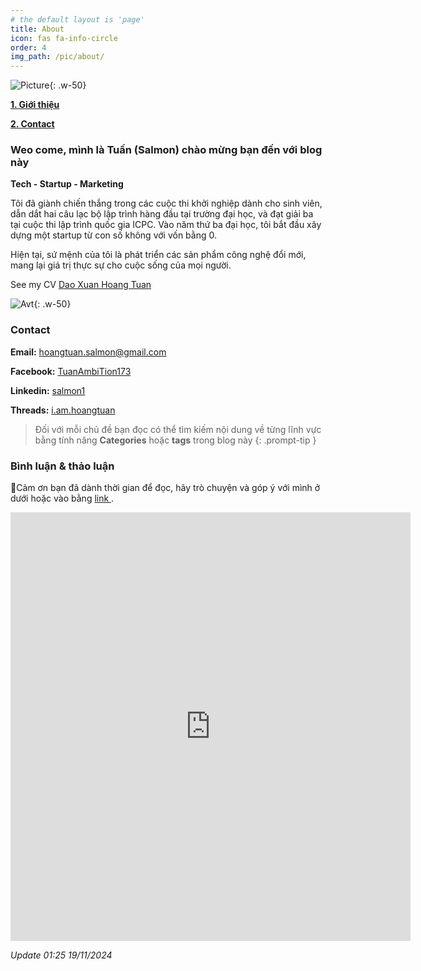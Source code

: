 ```yaml
---
# the default layout is 'page'
title: About
icon: fas fa-info-circle
order: 4
img_path: /pic/about/
---
```


![Picture](traintsv.jpg){: .w-50}

**[1. Giới thiệu](#1)**

**[2. Contact](#2)**



<a name="1"></a>

### Weo come, mình là Tuấn (Salmon) chào mừng bạn đến với blog này

**Tech - Startup - Marketing**

Tôi đã giành chiến thắng trong các cuộc thi khởi nghiệp dành cho sinh viên, dẫn dắt hai câu lạc bộ lập trình hàng đầu tại trường đại học, và đạt giải ba tại cuộc thi lập trình quốc gia ICPC. Vào năm thứ ba đại học, tôi bắt đầu xây dựng một startup từ con số không với vốn bằng 0.

Hiện tại, sứ mệnh của tôi là phát triển các sản phẩm công nghệ đổi mới, mang lại giá trị thực sự cho cuộc sống của mọi người.

See my CV [Dao Xuan Hoang Tuan](https://drive.google.com/file/d/1LJlB3SiOBEu3K0nA-gAL367TG5WS_5rU/view?usp=sharing)

![Avt](handsome.jpg){: .w-50}

<a name="2"></a>

### Contact
**Email:** hoangtuan.salmon@gmail.com

**Facebook:** [TuanAmbiTion173](https://www.facebook.com/TuanAmbiTion173/)

**Linkedin:** [salmon1](https://www.linkedin.com/in/salmon1/)

**Threads:** [i.am.hoangtuan](https://www.threads.net/@i.am.hoangtuan)


> Đối với mỗi chủ đề bạn đọc có thể tìm kiếm nội dung về từng lĩnh vực bằng tính năng **Categories** hoặc **tags** trong blog này
{: .prompt-tip }
<!-- 
<a name="2"></a>

### Resume trẻ trâu của tôi những năm đầu ĐH

**Những thành tựu tôi đã đạt được trong 3 năm học ở IUH**

*2023*
- Đạt giải nhất tại cuộc thi khởi nghiệp đổi mới sáng tạo InnoGreenLife 2023.
- Đạt giải khuyến khích Eureka cấp trường.
- 2 bài báo accepted hội nghị YSC - Nghiên cứu khoa học trẻ IUH

*2022*
- Đạt giải ba ICPC Quốc gia 2022 (Việt Nam) (Cuộc thi lập trình danh giá nhất dành cho sinh viên các trường đại học, cao đẳng trên toàn cầu)
- Là thành viên đội tuyển tin học IUH 2021, 2022 [Trường ĐH Công Nghiệp TP.HCM (IUH)](https://iuh.edu.vn/)
- Giải khuyến khích Eureka cấp trường 2022.
- 1 bài báo accepted hội nghị YSC - Nghiên cứu khoa học trẻ IUH


**Kinh nghiệm làm việc**

- (20/03/2023 Khi là sv năm 2 - 9/2023) Data Engineer, Intern tại [Real-Time Analytics (RTA)](https://rta.vn/vi/trang-chu/)
    1. Crawl data làm giàu dữ liệu doanh nghiệp
    2. Crawl active website Việt Nam
    3. Tạo các công cụ AI Agent để hỗ trợ công việc

    *Hiện tại tôi đã tạm biệt công việc và tập trung vào mục tiêu tương lai của mình*

**Học vấn & hoạt động**

- (2021 - Now) Sinh viên năm 3 tại [Trường ĐH Công Nghiệp TP.HCM (IUH)](https://iuh.edu.vn/)
- Mentor của 2 CLB Programming lab (chuyên về Lập trình thi đấu, [Facebook Page](https://www.facebook.com/iuhcoder), [Group](https://www.facebook.com/groups/olp.iuh)) & AI club IUH - Data Innovation Lab (chuyên về Trí tuệ nhân tạo, [Facebook Page](https://www.facebook.com/aiclub.iuh), [Group](https://www.facebook.com/groups/538890610129932))
- Trợ giảng & giảng viên cho tân sinh viên
- Đã tham gia [Olympic Tin học Sinh viên Việt Nam](https://www.olp.vn/) (2021, 2022), [ICPC Quốc gia](https://www.olp.vn/gi%E1%BB%9Bi-thi%E1%BB%87u/15-n%C4%83m-icpc-vietnam) (2021, 2022), [ICPC Asia](https://icpc.global/) (2021, 2022), [Tiki hackathon](https://hackathon.tiki.vn/) 2022, [UCPC](https://www.uit.edu.vn/ban-biet-gi-ve-ucpc) 2022, [YSC](https://ysc.iuh.edu.vn/vi/) 2022, 2023 [Eureka](https://eureka.khoahoctre.com.vn/) 2022, 2023 [VNOI Cup](https://cup.vnoi.info/rule/) 2022, [Code Tour](https://codetour.org/) 2022, [Meta Hacker Cup](https://www.facebook.com/codingcompetitions/hacker-cup) 2022, [InnoGreenLife](https://startup.iuh.edu.vn/) 2023, [Startup Wheel](https://startupwheel.vn/vi/) 2023, [Summer School in Data Science](https://raw.githubusercontent.com/AppSalmon/My-certificate/main/summer_school_data_science_2023.jpg) 2023, [UIT Data Science challenge](https://dsc.uit.edu.vn/) 2023. [Vietnam Datathon](https://vietnamdatathon.com/) 2023. -->


### Bình luận & thảo luận

📍Cảm ơn bạn đã dành thời gian để đọc, hãy trò chuyện và góp ý với mình ở dưới hoặc vào bằng <a href = "https://forms.gle/ZUrzUFKadCJBAEzaA"> link </a>.

<iframe src="https://docs.google.com/forms/d/e/1FAIpQLSdYX6124QWR49d27Gu08whQH9MhDvXeW9o4KkA-kblLt4URwA/viewform?embedded=true" width="640" height="686" frameborder="0" marginheight="0" marginwidth="0">🔃Đang tải…</iframe>

*Update 01:25 19/11/2024*
